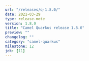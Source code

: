 ```yaml
---
url: "/releases/q-1.8.0/"
date: 2021-03-29
type: release-note
version: 1.8.0
title: "Camel Quarkus release 1.8.0"
preview: ""
changelog: ""
category: "camel-quarkus"
milestone: 12
jdk: [11]
---
```

